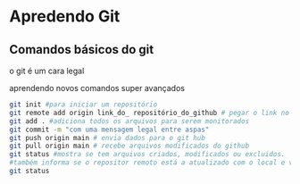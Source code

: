# Apredendo Git

## Comandos básicos do git 

o git é um cara legal

aprendendo novos comandos super avançados

```sh
git init #para iniciar um repositório
git remote add origin link_do_ repositório_do_github # pegar o link no github
git add . #adiciona todos os arquivos para serem monitorados
git commit -m "com uma mensagem legal entre aspas"
git push origin main # envia dados para o git hub
git pull origin main # recebe arquivos modificados do github
git status #mostra se tem arquivos criados, modificados ou excluidos.
#também informa se o repositor remoto está a atualizado com o local e vice-versa 
git status
```
